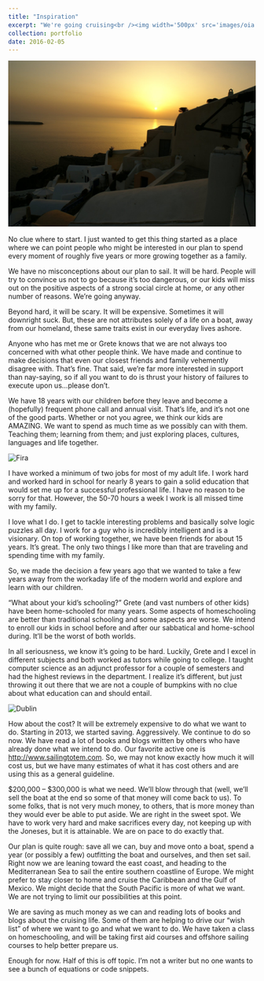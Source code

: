 ```yaml
---
title: "Inspiration"
excerpt: "We're going cruising<br /><img width='500px' src='images/oia.jpg' alt='Sea Horse' />"
collection: portfolio
date: 2016-02-05
---
```


![Sea Horse](images/oia.jpg)

No clue where to start. I just wanted to get this thing started as a place where we can point people who might be interested in our plan to spend every moment of roughly five years or more growing together as a family.

We have no misconceptions about our plan to sail. It will be hard. People will try to convince us not to go because it’s too dangerous, or our kids will miss out on the positive aspects of a strong social circle at home, or any other number of reasons. We’re going anyway.

Beyond hard, it will be scary. It will be expensive. Sometimes it will downright suck. But, these are not attributes solely of a life on a boat, away from our homeland, these same traits exist in our everyday lives ashore.

Anyone who has met me or Grete knows that we are not always too concerned with what other people think. We have made and continue to make decisions that even our closest friends and family vehemently disagree with. That’s fine. That said, we’re far more interested in support than nay-saying, so if all you want to do is thrust your history of failures to execute upon us…please don’t.

We have 18 years with our children before they leave and become a (hopefully) frequent phone call and annual visit. That’s life, and it’s not one of the good parts. Whether or not you agree, we think our kids are AMAZING. We want to spend as much time as we possibly can with them. Teaching them; learning from them; and just exploring places, cultures, languages and life together.

![Fira]()

I have worked a minimum of two jobs for most of my adult life. I work hard and worked hard in school for nearly 8 years to gain a solid education that would set me up for a successful professional life. I have no reason to be sorry for that. However, the 50-70 hours a week I work is all missed time with my family.

I love what I do. I get to tackle interesting problems and basically solve logic puzzles all day. I work for a guy who is incredibly intelligent and is a visionary. On top of working together, we have been friends for about 15 years. It’s great. The only two things I like more than that are traveling and spending time with my family.

So, we made the decision a few years ago that we wanted to take a few years away from the workaday life of the modern world and explore and learn with our children.

“What about your kid’s schooling?” Grete (and vast numbers of other kids) have been home-schooled for many years. Some aspects of homeschooling are better than traditional schooling and some aspects are worse. We intend to enroll our kids in school before and after our sabbatical and home-school during. It’ll be the worst of both worlds.

In all seriousness, we know it’s going to be hard. Luckily, Grete and I excel in different subjects and both worked as tutors while going to college. I taught computer science as an adjunct professor for a couple of semesters and had the highest reviews in the department. I realize it’s different, but just throwing it out there that we are not a couple of bumpkins with no clue about what education can and should entail.

![Dublin]()

How about the cost? It will be extremely expensive to do what we want to do. Starting in 2013, we started saving. Aggressively. We continue to do so now. We have read a lot of books and blogs written by others who have already done what we intend to do. Our favorite active one is http://www.sailingtotem.com. So, we may not know exactly how much it will cost us, but we have many estimates of what it has cost others and are using this as a general guideline.

$200,000 – $300,000 is what we need. We’ll blow through that (well, we’ll sell the boat at the end so some of that money will come back to us). To some folks, that is not very much money, to others, that is more money than they would ever be able to put aside. We are right in the sweet spot. We have to work very hard and make sacrifices every day, not keeping up with the Joneses, but it is attainable. We are on pace to do exactly that.

Our plan is quite rough: save all we can, buy and move onto a boat, spend a year (or possibly a few) outfitting the boat and ourselves, and then set sail. Right now we are leaning toward the east coast, and heading to the Mediterranean Sea to sail the entire southern coastline of Europe. We might prefer to stay closer to home and cruise the Caribbean and the Gulf of Mexico. We might decide that the South Pacific is more of what we want. We are not trying to limit our possibilities at this point.

We are saving as much money as we can and reading lots of books and blogs about the cruising life. Some of them are helping to drive our “wish list” of where we want to go and what we want to do. We have taken a class on homeschooling, and will be taking first aid courses and offshore sailing courses to help better prepare us.

Enough for now. Half of this is off topic. I’m not a writer but no one wants to see a bunch of equations or code snippets.

